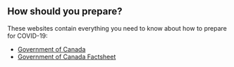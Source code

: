 ## How should you prepare?

These websites contain everything you need to know about how to prepare for COVID-19:

- [Government of Canada](https://www.canada.ca/en/public-health/services/diseases/2019-novel-coronavirus-infection/being-prepared.html#a2)
- [Government of Canada Factsheet](https://www.canada.ca/en/public-health/services/publications/diseases-conditions/covid-19-be-prepared.html)
